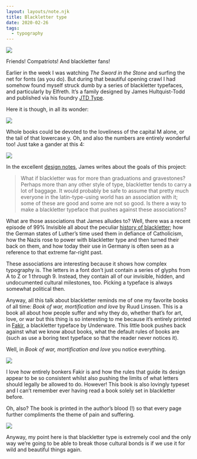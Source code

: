 ```yaml
---
layout: layouts/note.njk
title: Blackletter type
date: 2020-02-26
tags:
  - typography
---
```


![](https://buttondown.s3.us-west-2.amazonaws.com/images/affc2644-671a-4fce-b897-ea920d9572a6.JPEG)

Friends! Compatriots! And blackletter fans!

Earlier in the week I was watching _The Sword in the Stone_ and surfing the net for fonts (as you do). But during that beautiful opening crawl I had somehow found myself struck dumb by a series of blackletter typefaces, and particularly by Elfreth. It’s a family designed by James Hultquist-Todd and published via his foundry [JTD Type](https://jtdtype.com/).

Here it is though, in all its wonder:

![](https://buttondown.s3.us-west-2.amazonaws.com/images/c3890897-2ba6-47ca-9251-dd9df023d0a7.jpg)

Whole books could be devoted to the loveliness of the capital M alone, or the tail of that lowercase y. Oh, and also the numbers are entirely wonderful too! Just take a gander at this 4:

![](https://buttondown.s3.us-west-2.amazonaws.com/images/4834578b-ee5a-4f48-ac05-f9e7e08d264b.png)

In the excellent [design notes](https://jtdtype.com/typeface/Elfreth/9), James writes about the goals of this project:

> What if blackletter was for more than graduations and gravestones? Perhaps more than any other style of type, blackletter tends to carry a lot of baggage. It would probably be safe to assume that pretty much everyone in the latin-type-using world has an association with it; some of these are good and some are not so good. Is there a way to make a blackletter typeface that pushes against these associations?

What are those associations that James alludes to? Well, there was a recent episode of 99% Invisible all about the peculiar [history of blackletter](https://99percentinvisible.org/episode/fraktur/); how the German states of Luther’s time used them in defiance of Catholicism, how the Nazis rose to power with blackletter type and then turned their back on them, and how today their use in Germany is often seen as a reference to that extreme far-right past.

These associations are interesting because it shows how complex typography is. The letters in a font don’t just contain a series of glyphs from A to Z or 1 through 9. Instead, they contain all of our invisible, hidden, and undocumented cultural milestones, too. Picking a typeface is always somewhat political then.

Anyway, all this talk about blackletter reminds me of one my favorite books of all time: _Book of war, mortification and love_ by Ruud Linssen. This is a book all about how people suffer and why they do, whether that’s for art, love, or war but this thing is so interesting to me because it’s entirely printed in [Fakir](https://underware.nl/fonts/fakir/), a blackletter typeface by Underware. This little book pushes back against what we know about books, what the default rules of books are (such as use a boring text typeface so that the reader never notices it).

Well, in _Book of war, mortification and love_ you notice everything.

![](https://buttondown.s3.us-west-2.amazonaws.com/images/57b9c191-511e-4bdd-8ca7-b527cf10102c.png)

I love how entirely bonkers Fakir is and how the rules that guide its design appear to be so consistent whilst also pushing the limits of what letters should legally be allowed to do. However! This book is also lovingly typeset and I can’t remember ever having read a book solely set in blackletter before.

Oh, also? The book is printed in the author’s blood (!) so that every page further compliments the theme of pain and suffering.

![](https://buttondown.s3.us-west-2.amazonaws.com/images/ebd20870-beb2-4708-8589-cb8ee6f07d7b.jpg)

Anyway, my point here is that blackletter type is extremely cool and the only way we’re going to be able to break those cultural bonds is if we use it for wild and beautiful things again.
